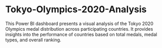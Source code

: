# Tokyo-Olympics-2020-Analysis
This Power BI dashboard presents a visual analysis of the Tokyo 2020 Olympics medal distribution across participating countries. It provides insights into the performance of countries based on total medals, medal types, and overall ranking.
